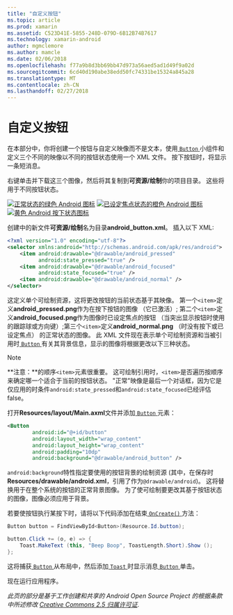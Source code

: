 ```yaml
---
title: "自定义按钮"
ms.topic: article
ms.prod: xamarin
ms.assetid: C523D41E-5855-248D-079D-6B12B74B7617
ms.technology: xamarin-android
author: mgmclemore
ms.author: mamcle
ms.date: 02/06/2018
ms.openlocfilehash: f77a9b8d3bb69bb47d973a56aed5ad1d49f9a02d
ms.sourcegitcommit: 6cd40d190abe38edd50fc74331be15324a845a28
ms.translationtype: MT
ms.contentlocale: zh-CN
ms.lasthandoff: 02/27/2018
---
```

# <a name="custom-button"></a>自定义按钮

在本部分中，你将创建一个按钮与自定义映像而不是文本，使用[ `Button` ](https://developer.xamarin.com/api/type/Android.Widget.Button/)小组件和定义三个不同的映像以不同的按钮状态使用一个 XML 文件。 按下按钮时，将显示一条短消息。

右键单击并下载这三个图像，然后将其复制到**可资源/绘制**你的项目目录。 这些将用于不同按钮状态。

 [![正常状态的绿色 Android 图标](custom-button-images/android-normal.png)](custom-button-images/android-normal.png) [![已设定焦点状态的橙色 Android 图标](custom-button-images/android-focused.png)](custom-button-images/android-focused.png) [![黄色 Android 按下状态图标](custom-button-images/android-pressed.png)](custom-button-images/android-pressed.png)

创建中的新文件**可资源/绘制**名为目录**android_button.xml**。 插入以下 XML:

```xml
<?xml version="1.0" encoding="utf-8"?>
<selector xmlns:android="http://schemas.android.com/apk/res/android">
    <item android:drawable="@drawable/android_pressed"
          android:state_pressed="true" />
    <item android:drawable="@drawable/android_focused"
          android:state_focused="true" />
    <item android:drawable="@drawable/android_normal" />
</selector>
```

这定义单个可绘制资源，这将更改按钮的当前状态基于其映像。 第一个`<item>`定义**android_pressed.png**作为在按下按钮的图像 （它已激活）; 第二个`<item>`定义**android_focused.png**作为图像时已设定焦点的按钮 （当突出显示按钮时使用的跟踪球或方向键）;第三个`<item>`定义**android_normal.png** （时没有按下或已设定焦点） 的正常状态的图像。 此 XML 文件现在表示单个可绘制资源和当被引用时[ `Button` ](https://developer.xamarin.com/api/type/Android.Widget.Button/)有关其背景信息，显示的图像将根据更改以下三种状态。


> [!NOTE]
> **注意：**的顺序`<item>`元素很重要。 这可绘制引用时，`<item>`是否遍历按顺序来确定哪一个适合于当前的按钮状态。
> "正常"映像是最后一个对话框，因为它是仅应用的时条件`android:state_pressed`和`android:state_focused`已经评估 false。

打开**Resources/layout/Main.axml**文件并添加[ `Button` ](https://developer.xamarin.com/api/type/Android.Widget.Button/)元素：

```xml
<Button
        android:id="@+id/button"
        android:layout_width="wrap_content"
        android:layout_height="wrap_content"
        android:padding="10dp"
        android:background="@drawable/android_button" />
```

`android:background`特性指定要使用的按钮背景的绘制资源 (其中，在保存时**Resources/drawable/android.xml**，引用了作为`@drawable/android`)。 这将替换用于在整个系统的按钮的正常背景图像。 为了使可绘制要更改其基于按钮状态的图像，图像必须应用于背景。

若要使按钮执行某按下时，请将以下代码添加在结束[ `OnCreate()` ](https://developer.xamarin.com/api/member/Android.App.Activity.OnCreate/p/Android.OS.Bundle/Android.OS.PersistableBundle/)方法：

```csharp
Button button = FindViewById<Button>(Resource.Id.button);

button.Click += (o, e) => {
    Toast.MakeText (this, "Beep Boop", ToastLength.Short).Show ();
};
```

这将捕获[ `Button` ](https://developer.xamarin.com/api/type/Android.Widget.Button/)从布局中，然后添加[ `Toast` ](https://developer.xamarin.com/api/type/Android.Widget.Toast/)时显示消息[ `Button` ](https://developer.xamarin.com/api/type/Android.Widget.Button/)单击。

现在运行应用程序。


*此页的部分是基于工作创建和共享的 Android Open Source Project 的根据条款中所述修改*
[*Creative Commons 2.5 归属许可证*](http://creativecommons.org/licenses/by/2.5/).
